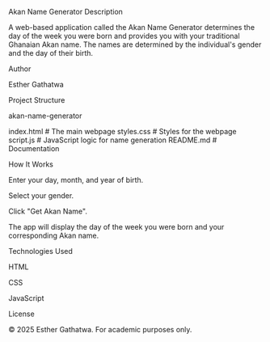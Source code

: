 Akan Name Generator
Description

A web-based application called the Akan Name Generator determines the day of the week you were born and provides you with your traditional Ghanaian Akan name.  The names are determined by the individual's gender and the day of their birth.

Author

Esther Gathatwa

Project Structure

akan-name-generator

index.html      # The main webpage
styles.css      # Styles for the webpage
script.js       # JavaScript logic for name generation
README.md       # Documentation

How It Works

Enter your day, month, and year of birth.

Select your gender.

Click "Get Akan Name".

The app will display the day of the week you were born and your corresponding Akan name.

Technologies Used

HTML

CSS

JavaScript

License

© 2025 Esther Gathatwa. For academic purposes only.
